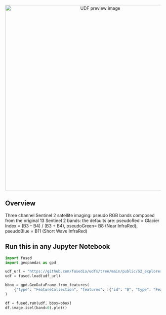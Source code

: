 <!--fused:preview-->
<p align="center"><img src="https://fused-magic.s3.us-west-2.amazonaws.com/thumbnails/udfs-staging/s3_explorer_udf_2.png" width="600" alt="UDF preview image"></p>

<!--fused:readme-->
## Overview

Three channel Sentinel 2 satellite imaging: pseudo RGB bands composed from the original 13 Sentinel 2 bands: the defaults are: pseudoRed = Glacier Index = (B3 – B4) / (B3 + B4), 
pseudoGreen= B8 (Near InfraRed), 
pseudoBlue = B11 (Short Wave InfraRed) 

## Run this in any Jupyter Notebook

```python
import fused
import geopandas as gpd

udf_url = "https://github.com/fusedio/udfs/tree/main/public/S2_explorer"
udf = fused.load(udf_url)

bbox = gpd.GeoDataFrame.from_features(
    {"type": "FeatureCollection", "features": [{"id": "0", "type": "Feature", "properties": {"x": 1270, "y": 3048, "z": 13}, "geometry": {"type": "Polygon", "coordinates": [[[-124.1455078125, 41.77131167976406], [-124.1455078125, 41.73852846935915], [-124.189453125, 41.73852846935915], [-124.189453125, 41.77131167976406], [-124.1455078125, 41.77131167976406]]]}}]}
)

df = fused.run(udf, bbox=bbox)
df.image.isel(band=0).plot()
```

